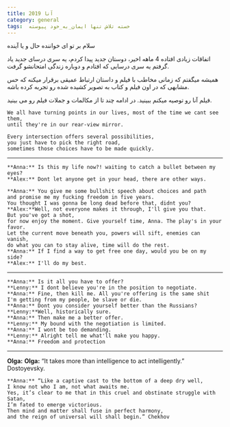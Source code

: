 ```yaml
---
title: آنا 2019
category: general
tags:  خسته تلاش تنها ایمان_به_خود پیوسته
---
```






سلام بر تو ای خواننده حال و یا آینده

اتفاقات زیادی افتاده 4 ماهه اخیر، دوستان جدید پیدا کردم، یه سری درسای جدید یاد گرفتم یه سری درسایی که افتادم و دوباره زندگی امتحانشو گرفت.

  همیشه میگفتم که زمانی مخاطب با فیلم و داستان ارتباط عمیقی برقرار میکنه که  حس مشابهی که در اون فیلم و کتاب به تصویر کشیده شده رو تجربه کرده باشه.

فیلم آنا رو توصیه میکنم ببینید. در ادامه چند تا از مکالمات و جملات فیلم رو می بینید.

    We all have turning points in our lives, most of the time we cant see them,
    until they're in our rear-view mirror.
    
    Every intersection offers several possibilities,
    you just have to pick the right road,  
    sometimes those choices have to be made quickly.

--------------

    **Anna:** Is this my life now?! waiting to catch a bullet between my eyes?
    **Alex:** Dont let anyone get in your head, there are other ways.

    **Anna:** You give me some bullshit speech about choices and path 
    and promise me my fucking freedom in five years. 
    You thought I was gonna be long dead before that, didnt you?
    **Alex:**Well, not everyone makes it through, I'll give you that. 
    But you've got a shot,
    for now enjoy the moment. Give yourself time, Anna. The play's in your favor.
    Let the current move beneath you, powers will sift, enemies can vanish, 
    do what you can to stay alive, time will do the rest.
    **Anna:** If I find a way to get free one day, would you be on my side?
    **Alex:** I'll do my best.

---------------

    **Anna:** Is it all you have to offer?
    **Lenny:** I dont believe you're in the position to negotiate.
    **Anna:** Fine, then kill me. All you're offering is the same shit 
    I'm getting from my people, be slave or die.
    **Anna:** Dont you consider yourself better than the Russians?
    **Lenny:**Well, historically sure.
    **Anna:** Then make me a better offer.
    **Lenny:** My bound with the negotiation is limited.
    **Anna:** I wont be too demanding.
    **Lenny:** Alright tell me what'll make you happy.
    **Anna:** Freedom and protection

----------------
**Olga:**
    **Olga:** “It takes more than intelligence to act intelligently.” Dostoyevsky.


    **Anna:** “Like a captive cast to the bottom of a deep dry well, 
    I know not who I am, not what awaits me. 
    Yes, it’s clear to me that in this cruel and obstinate struggle with Satan,
    I’m fated to emerge victorious.
    Then mind and matter shall fuse in perfect harmony, 
    and the reign of universal will shall begin.” Chekhov



